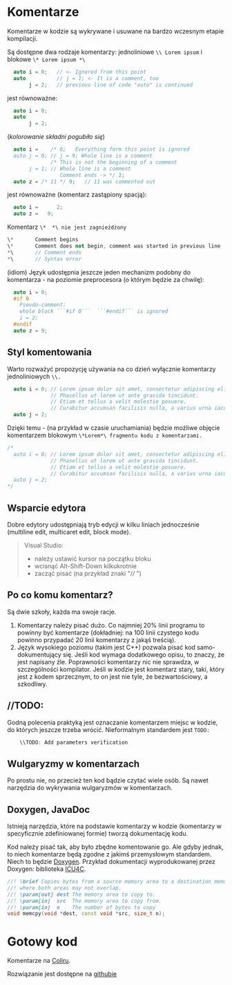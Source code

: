 # Komentarze

Komentarze w kodzie są wykrywane i usuwane na bardzo wczesnym etapie kompilacji.

Są dostępne dwa rodzaje komentarzy: jednoliniowe `\\ Lorem ipsum` i blokowe `\* Lorem ipsum *\`

```C++
  auto i = 0;   // <- Ignored from this point
  auto          // j = 1; <- It is a comment, too
       j = 2;   // previous line of code "auto" is continued
```

jest równoważne:

```C++
  auto i = 0;
  auto
       j = 2;
```
\(_kolorowanie składni pogubiło się_\)
```C++
  auto i =    /* 0;   Everything form this point is ignored
  auto j = 0; // j = 9; Whole line is a comment
              /* This is not the beginning of a comment
       j = 1; // Whole line is a comment
                 Comment ends -> */ 2;
  auto z = /* 11 */ 9;   // 11 was commented out
```

jest równoważne \(komentarz zastąpiony spacją\):

```C++
  auto i =      2;
  auto z =   9;
```

Komentarz `\*  *\ nie jest zagnieżdżony`

```C++
\*       Comment begins
\*       Comment does not begin, comment was started in previous line
*\       // Comment ends
*\       // Syntax error
```

\(idiom\) Język udostępnia jeszcze jeden mechanizm podobny do komentarza - na poziomie preprocesora \(o którym będzie za chwilę\):

```C++
  auto i = 0;
  #if 0
    Pseudo-comment:
    whole block ```#if 0```  ```#endif``` is ignored
    i = 2;
  #endif
  auto z = 9;
```

## Styl komentowania

Warto rozważyć propozycję używania na co dzień wyłącznie komentarzy jednoliniowych `\\.`

```C++
  auto i = 0; // Lorem ipsum dolor sit amet, consectetur adipiscing elit.
              // Phasellus ut lorem ut ante gravida tincidunt.
              // Etiam et tellus a velit molestie posuere.
              // Curabitur accumsan facilisis nulla, a varius urna iaculis et.
  auto j = 2;
```

Dzięki temu - \(na przykład w czasie uruchamiania\) będzie możliwe objęcie komentarzem blokowym `\*Lorem*\ fragmentu kodu z komentarzami.`

```C++
/*
  auto i = 0; // Lorem ipsum dolor sit amet, consectetur adipiscing elit.
              // Phasellus ut lorem ut ante gravida tincidunt.
              // Etiam et tellus a velit molestie posuere.
              // Curabitur accumsan facilisis nulla, a varius urna iaculis et.
  auto j = 2;
*/
```

## Wsparcie edytora

Dobre edytory udostępniają tryb edycji w kilku liniach jednocześnie \(multiline edit, multicaret edit, block mode\).

> Visual Studio:
>
> * należy ustawić kursor na początku bloku
> * wcisnąć Alt-Shift-Down kilkukrotnie
> * zacząć pisać \(na przykład znaki "// "\)

## Po co komu komentarz?

Są dwie szkoły, każda ma swoje racje.

1. Komentarzy należy pisać dużo. Co najmniej 20% linii programu to powinny być komentarze \(dokładniej: na 100 linii czystego kodu powinno przypadać 20 linii komentarzy z jakąś treścią\).
2. Język wysokiego poziomu \(takim jest C++\) pozwala pisać kod samo-dokumentujący się. Jeśli kod wymaga dodatkowego opisu, to znaczy, że jest napisany źle. Poprawności komentarzy nic nie sprawdza, w szczególności kompilator. Jeśli w kodzie jest komentarz stary, taki, który jest z kodem sprzecznym, to on jest nie tyle, że bezwartościowy, a szkodliwy.

## //TODO:

Godną polecenia praktyką jest oznaczanie komentarzem miejsc w kodzie, do których jeszcze trzeba wrócić. Nieformalnym standardem jest ```TODO:```
```C++
    \\TODO: Add parameters verification
```

## Wulgaryzmy w komentarzach

Po prostu nie, no przecież ten kod bądzie czytać wiele osób. Są nawet narzędzia do wykrywania wulgaryzmów w komentarzach.

## Doxygen, JavaDoc

Istnieją narzędzia, które na podstawie komentarzy w kodzie \(komentarzy w specyficznie zdefiniowanej formie\) tworzą dokumentację kodu.

Kod należy pisać tak, aby było zbędne komentowanie go. Ale gdyby jednak, to niech komentarze będą zgodne z jakimś przemysłowym standardem. Niech to będzie [Doxygen](http://www.stack.nl/~dimitri/doxygen/manual/commands.html). Przykład dokumentacji wyprodukowanej przez Doxygen: biblioteka [ICU4C](https://ssl.icu-project.org/apiref/icu4c/).

```C++
//! \brief Copies bytes from a source memory area to a destination memory area, 
//! where both areas may not overlap.
//! \param[out] dest The memory area to copy to.
//! \param[in]  src  The memory area to copy from.
//! \param[in]  n    The number of bytes to copy
void memcpy(void *dest, const void *src, size_t n);
```

# Gotowy kod

Komentarze na [Coliru](http://coliru.stacked-crooked.com/a/edceb7c29b54eef5).

Rozwiązanie jest dostępne na [githubie](https://github.com/jbanaszczyk/CppTraining/tree/master/examples/001/Comments)
